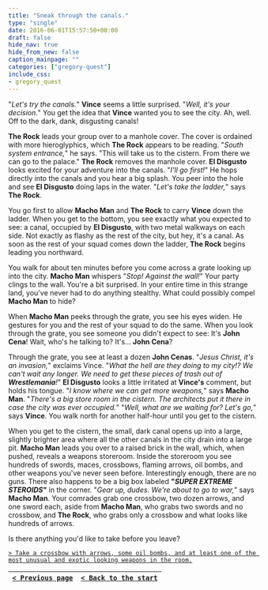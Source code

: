 ```yaml
---
title: "Sneak through the canals."
type: "single"
date: 2016-06-01T15:57:50+00:00
draft: false
hide_nav: true
hide_from_new: false
caption_mainpage: ""
categories: ["gregory-quest"]
include_css:
- gregory_quest
---
```


"*Let's try the canals.*" **Vince** seems a little surprised. "*Well, it's your decision.*" You get the idea that **Vince** wanted you to see the city. Ah, well. Off to the dark, dank, disgusting canals!

**The Rock** leads your group over to a manhole cover. The cover is ordained with more hieroglyphics, which **The Rock** appears to be reading. "*South system entrance,*" he says. "This will take us to the cistern. From there we can go to the palace." **The Rock** removes the manhole cover. **El Disgusto** looks excited for your adventure into the canals. "*I'll go first!*" He hops directly into the canals and you hear a big splash. You peer into the hole and see **El Disgusto** doing laps in the water. "*Let's take the ladder,*" says **The Rock**.

You go first to allow **Macho Man** and **The Rock** to carry **Vince** down the ladder. When you get to the bottom, you see exactly what you expected to see: a canal, occupied by **El Disgusto**, with two metal walkways on each side. Not exactly as flashy as the rest of the city, but hey, it's a canal. As soon as the rest of your squad comes down the ladder, **The Rock** begins leading you northward.

You walk for about ten minutes before you come across a grate looking up into the city. **Macho Man** whispers "*Stop! Against the wall!*" Your party clings to the wall. You're a bit surprised. In your entire time in this strange land, you've never had to do anything stealthy. What could possibly compel **Macho Man** to hide?

When **Macho Man** peeks through the grate, you see his eyes widen. He gestures for you and the rest of your squad to do the same. When you look through the grate, you see someone you didn't expect to see: It's **John Cena**! Wait, who's he talking to? It's... **John Cena**?

Through the grate, you see at least a dozen **John Cenas**. "*Jesus Christ, it's an invasion,*" exclaims Vince. "*What the hell are they doing to my city!? We can't wait any longer. We need to get these pieces of trash out of **Wrestlemania**!*" **El Disgusto** looks a little irritated at **Vince's** comment, but holds his tongue. "*I know where we can get more weapons,*" says **Macho Man**. "*There's a big store room in the cistern. The architects put it there in case the city was ever occupied.*" "*Well, what are we waiting for? Let's go,*" says **Vince**. You walk north for another half-hour until you get to the cistern.

When you get to the cistern, the small, dark canal opens up into a large, slightly brighter area where all the other canals in the city drain into a large pit. **Macho Man** leads you over to a raised brick in the wall, which, when pushed, reveals a weapons storeroom. Inside the storeroom you see hundreds of swords, maces, crossbows, flaming arrows, oil bombs, and other weapons you've never seen before. Interestingly enough, there are no guns. There also happens to be a big box labeled **"*SUPER EXTREME STEROIDS*"** in the corner. "*Gear up, dudes. We're about to go to war,*" says **Macho Man**. Your comrades grab one crossbow, two dozen arrows, and one sword each, aside from **Macho Man**, who grabs two swords and no crossbow, and **The Rock**, who grabs only a crossbow and what looks like hundreds of arrows.

Is there anything you'd like to take before you leave?

[``> Take a crossbow with arrows, some oil bombs, and at least one of the most unusual and exotic looking weapons in the room.``](../31)

|[``< Previous page``](../29)|[``< Back to the start``](../)|
|---|---|